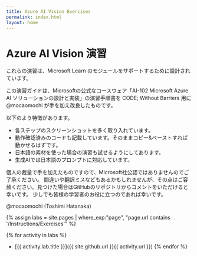 ```yaml
---
title: Azure AI Vision Exercises
permalink: index.html
layout: home
---
```


# Azure AI Vision 演習
これらの演習は、Microsoft Learn のモジュールをサポートするために設計されています。

この演習ガイドは、Microsoftの公式なコースウェア「AI-102 Microsoft Azure AI ソリューションの設計と実装」の演習手順書を CODE; Without Barriers 用に @mocaomochi が手を加え改良したものです。

以下のよう特徴があります。
- 各ステップのスクリーンショットを多く取り入れています。
- 動作確認済みのコードも記載しています。そのままコピー&ペーストすれば動かせるはずです。
- 日本語の素材を使った場合の演習も試せるようにしてあります。
- 生成AIでは日本語のプロンプトに対応しています。

個人の裁量で手を加えたものですので、Microsoft社公認ではありませんのでご了承ください。
間違いや翻訳ミスなどもあるかもしれませんが、その点はご容赦ください。見つけた場合はGitHubのリポジトリからコメントをいただけると幸いです。
少しでも皆様の学習者のお役に立つのであれば幸いです。

@mocaomochi (Toshimi Hatanaka)

{% assign labs = site.pages | where_exp:"page", "page.url contains '/Instructions/Exercises'" %}

{% for activity in labs  %} 
  - [{{ activity.lab.title }}]({{ site.github.url }}{{ activity.url }})
{% endfor %}
